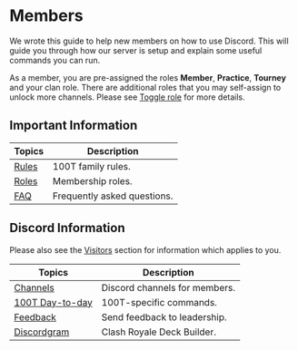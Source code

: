 # Members

We wrote this guide to help new members on how to use Discord. This will guide you through how our server is setup and explain some useful commands you can run.

As a member, you are pre-assigned the roles **Member**, **Practice**, **Tourney** and your clan role. There are additional roles that you may self-assign to unlock more channels. Please see [Toggle role](member/racf.md?id=toggle-role) for more details.

## Important Information

Topics | Description
--- | ---
[Rules](racf/rules.md) | 100T family rules.
[Roles](racf/roles.md) | Membership roles.
[FAQ](racf/faq.md) | Frequently asked questions.

## Discord Information

Please also see the [Visitors](visitors.md) section for information which applies to you.

Topics | Description
--- | ---
[Channels](member/channels.md) | Discord channels for members.
[100T Day-to-day](member/racf.md) | 100T-specific commands.
[Feedback](member/feedback.md) | Send feedback to leadership.
[Discordgram](member/discordgram.md) | Clash Royale Deck Builder.
